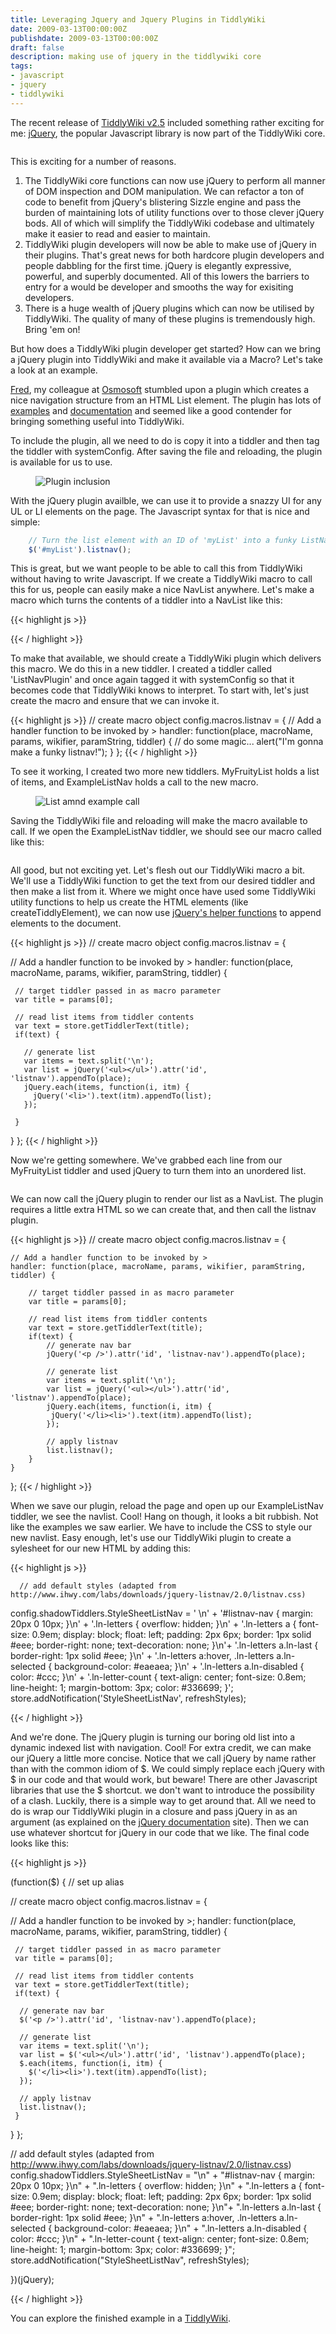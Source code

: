 ```yaml
---
title: Leveraging Jquery and Jquery Plugins in TiddlyWiki
date: 2009-03-13T00:00:00Z
publishdate: 2009-03-13T00:00:00Z
draft: false
description: making use of jquery in the tiddlywiki core
tags:
- javascript
- jquery
- tiddlywiki
---
```


The recent release of <a href="http://tiddlywiki.com/">TiddlyWiki v2.5</a> included something rather exciting for me: <a href="http://jquery.com">jQuery</a>, the popular Javascript library is now part of the TiddlyWiki core.

<!--more-->

<img src="/images/jquery-logo-large.jpg" alt=""></figure>


<p>This is exciting for a number of reasons.</p>
<ol>
    <li>The TiddlyWiki core functions can now use jQuery to perform all manner of DOM inspection and DOM manipulation.  We can refactor a ton of code to benefit from jQuery's blistering Sizzle engine and pass the burden of maintaining lots of utility functions over to those clever jQuery bods. All of which will simplify the TiddlyWiki codebase and ultimately make it easier to read and easier to maintain.</li>
    <li>TiddlyWiki plugin developers will now be able to make use of jQuery in their plugins. That's great news for both hardcore plugin developers and people dabbling for the first time.  jQuery is elegantly expressive, powerful, and superbly documented.  All of this lowers the barriers to entry for a would be developer and smooths the way for exisiting developers.</li>
    <li>There is a huge wealth of jQuery plugins which can now be utilised by TiddlyWiki.  The quality of many of these plugins is tremendously high. Bring 'em on!</li>
</ol>
<p>
    But how does a TiddlyWiki plugin developer get started? How can we bring a jQuery plugin into TiddlyWiki and make it available via a Macro?  Let's take a look at an example.
</p>
<p>
    <a href="http://fnd.lewcid.org/blog/" title="FND's Blag: Just Another Personal Wobsite">Fred</a>, my colleague at <a href="http://osmosoft.com/" title="osmosoft - open source applications from BT">Osmosoft</a> stumbled upon a plugin which creates a nice navigation structure from an HTML List element.  The plugin has lots of <a href="http://www.ihwy.com/Labs/Demos/Current/jquery-listnav-plugin.aspx" title="ListNav plugin examples">examples</a> and <a href="http://www.ihwy.com/Labs/jquery-listnav-plugin.aspx" title="jQuery listnav plugin - Javascript list navigation control">documentation</a> and seemed like a good contender for bringing something useful into TiddlyWiki.
</p>
<p>
    To include the plugin, all we need to do is copy it into a tiddler and then tag the tiddler with systemConfig. After saving the file and reloading, the plugin is available for us to use.
</p>
<figure><img alt="Plugin inclusion" src="/images/plugin_inclusion.jpg" /></figure>
<p>
    With the jQuery plugin availble, we can use it to provide a snazzy UI for any UL or LI elements on the page. The Javascript syntax for that is nice and simple:
</p>

``` js
    // Turn the list element with an ID of 'myList' into a funky ListNav
    $('#myList').listnav();
```

<p>
     This is great, but we want people to be able to call this from TiddlyWiki without having to write Javascript. If we create a TiddlyWiki macro to call this for us, people can easily make a nice NavList anywhere. Let's make a macro which turns the contents of a tiddler into a NavList like this:
</p>


{{< highlight js >}}
>
{{< / highlight >}}


<p>
    To make that available, we should create a TiddlyWiki plugin which delivers this macro. We do this in a new tiddler.  I created a tiddler called 'ListNavPlugin' and once again tagged it with systemConfig so that it becomes code that TiddlyWiki knows to interpret. To start with, let's just create the macro and ensure that we can invoke it.
</p>

{{< highlight js >}}
// create macro object
 config.macros.listnav = {
   // Add a handler function to be invoked by >
   handler: function(place, macroName, params, wikifier, paramString, tiddler) {
     // do some magic...
     alert("I'm gonna make a funky listnav!");
   }
 };
{{< / highlight >}}

<p>
    To see it working, I created two more new tiddlers. MyFruityList holds a list of items, and ExampleListNav holds a call to the new macro.
</p>
<figure><img alt="List amnd example call" src="/images/list-and-example-call.jpg" /></figure>
<p>
     Saving the TiddlyWiki file and reloading will make the macro available to call. If we open the ExampleListNav tiddler, we should see our macro called like this:
</p>
<figure><img alt="" src="/images/macro-called-1.jpg" /></figure>
<p>
    All good, but not exciting yet. Let's flesh out our TiddlyWiki macro a bit.  We'll use a TiddlyWiki function to get the text from our desired tiddler and then make a list from it.  Where we might once have used some TiddlyWiki utility functions to help us create the HTML elements (like createTiddlyElement), we can now use <a href="http://docs.jquery.com/Manipulation">jQuery's helper functions</a> to append elements to the document.
</p>

{{< highlight js >}}
// create macro object
 config.macros.listnav = {

   // Add a handler function to be invoked by >
   handler: function(place, macroName, params, wikifier, paramString, tiddler) {

     // target tiddler passed in as macro parameter
     var title = params[0];

     // read list items from tiddler contents
     var text = store.getTiddlerText(title);
     if(text) {

       // generate list
       var items = text.split('\n');
       var list = jQuery('<ul></ul>').attr('id', 'listnav').appendTo(place);
       jQuery.each(items, function(i, itm) {
         jQuery('<li>').text(itm).appendTo(list);
       });

     }
   }
 };
{{< / highlight >}}

<p>
    Now we're getting somewhere. We've grabbed each line from our MyFruityList tiddler and used jQuery to turn them into an unordered list.
</p>
<figure><img alt="" src="/images/example-list-created.jpg" /></figure>
<p>
    We can now call the jQuery plugin to render our list as a NavList. The plugin requires a little extra HTML so we can create that, and then call the listnav plugin.
</p>


{{< highlight js >}}
// create macro object
config.macros.listnav = {

    // Add a handler function to be invoked by >
    handler: function(place, macroName, params, wikifier, paramString, tiddler) {

        // target tiddler passed in as macro parameter
        var title = params[0];

        // read list items from tiddler contents
        var text = store.getTiddlerText(title);
        if(text) {
            // generate nav bar
            jQuery('<p />').attr('id', 'listnav-nav').appendTo(place);

            // generate list
            var items = text.split('\n');
            var list = jQuery('<ul></ul>').attr('id', 'listnav').appendTo(place);
            jQuery.each(items, function(i, itm) {
             jQuery('</li><li>').text(itm).appendTo(list);
            });

            // apply listnav
            list.listnav();
        }
    }
};
{{< / highlight >}}




<p>
    When we save our plugin, reload the page and open up our ExampleListNav tiddler, we see the navlist. Cool! Hang on though, it looks a bit rubbish. Not like the examples we saw earlier.  We have to include the CSS to style our new navlist.  Easy enough, let's use our TiddlyWiki plugin to create a sylesheet for our new HTML by adding this:
</p>

{{< highlight js >}}

      // add default styles (adapted from http://www.ihwy.com/labs/downloads/jquery-listnav/2.0/listnav.css)
   config.shadowTiddlers.StyleSheetListNav = '  \n' +
   '#listnav-nav { margin: 20px 0 10px; }\n' +
   '.ln-letters { overflow: hidden; }\n' +
   '.ln-letters a { font-size: 0.9em; display: block; float: left; padding: 2px 6px; border: 1px solid #eee; border-right: none; text-decoration: none; }\n'+
   '.ln-letters a.ln-last { border-right: 1px solid #eee; }\n' +
   '.ln-letters a:hover, .ln-letters a.ln-selected { background-color: #eaeaea; }\n' +
   '.ln-letters a.ln-disabled { color: #ccc; }\n' +
   '.ln-letter-count { text-align: center; font-size: 0.8em; line-height: 1; margin-bottom: 3px; color: #336699; }';
   store.addNotification('StyleSheetListNav', refreshStyles);

{{< / highlight >}}

<p>
    And we're done.  The jQuery plugin is turning our boring old list into a dynamic indexed list with navigation. Cool!  For extra credit, we can make our jQuery a little more concise. Notice that we call jQuery by name rather than with the common idiom of $.  We could simply replace each jQuery with $ in our code and that would work, but beware!  There are other Javascript libraries that use the $ shortcut.  we don't want to introduce the possibility of a clash.  Luckily, there is a simple way to get around that.  All we need to do is wrap our TiddlyWiki plugin in a closure and pass jQuery in as an argument (as explained on the <a href="http://docs.jquery.com/Plugins/Authoring#Custom_Alias_in_plugin_code" title="Plugins/Authoring - jQuery JavaScript Library">jQuery documentation</a> site).  Then we can use whatever shortcut for jQuery in our code that we like.  The final code looks like this:
</p>

{{< highlight js >}}

(function($) { // set up alias

   // create macro object
   config.macros.listnav = {

   // Add a handler function to be invoked by >;
   handler: function(place, macroName, params, wikifier, paramString, tiddler) {

     // target tiddler passed in as macro parameter
     var title = params[0];

     // read list items from tiddler contents
     var text = store.getTiddlerText(title);
     if(text) {

      // generate nav bar
      $('<p />').attr('id', 'listnav-nav').appendTo(place);

      // generate list
      var items = text.split('\n');
      var list = $('<ul></ul>').attr('id', 'listnav').appendTo(place);
      $.each(items, function(i, itm) {
        $('</li><li>').text(itm).appendTo(list);
      });

      // apply listnav
      list.listnav();
     }
   }
 };

   // add default styles (adapted from <a href="http://www.ihwy.com/labs/downloads/jquery-listnav/2.0/listnav.css)">http://www.ihwy.com/labs/downloads/jquery-listnav/2.0/listnav.css)</a>
   config.shadowTiddlers.StyleSheetListNav = "\n" +
   "#listnav-nav { margin: 20px 0 10px; }\n" +
   ".ln-letters { overflow: hidden; }\n" +
   ".ln-letters a { font-size: 0.9em; display: block; float: left; padding: 2px 6px; border: 1px solid #eee; border-right: none; text-decoration: none; }\n"+
   ".ln-letters a.ln-last { border-right: 1px solid #eee; }\n" +
   ".ln-letters a:hover, .ln-letters a.ln-selected { background-color: #eaeaea; }\n" +
   ".ln-letters a.ln-disabled { color: #ccc; }\n" +
   ".ln-letter-count { text-align: center; font-size: 0.8em; line-height: 1; margin-bottom: 3px; color: #336699; }";
   store.addNotification("StyleSheetListNav", refreshStyles);

 })(jQuery);

{{< / highlight >}}

<p>
    You can explore the finished example in a <a href="http://static.hawksworx.com/listnavplugin.html" title="ListNavPlugin example TiddlyWiki"> TiddlyWiki</a>.
</p>
